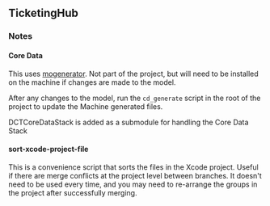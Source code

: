 ## TicketingHub

### Notes

#### Core Data

This uses [mogenerator](https://github.com/rentzsch/mogenerator). Not part of
the project, but will need to be installed on the machine if changes are made to
the model.

After any changes to the model, run the `cd_generate` script in the root of the
project to update the Machine generated files.

DCTCoreDataStack is added as a submodule for handling the Core Data Stack

#### sort-xcode-project-file

This is a convenience script that sorts the files in the Xcode project. Useful
if there are merge conflicts at the project level between branches. It doesn't
need to be used every time, and you may need to re-arrange the groups in the
project after successfully merging.
